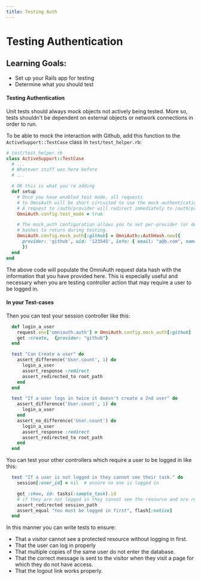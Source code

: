 ```yaml
---
title: Testing Auth
---
```


# Testing Authentication

## Learning Goals:
- Set up your Rails app for testing
- Determine what you should test

#### Testing Authentication
Unit tests should always mock objects not actively being tested. More so, tests shouldn't be dependent on external objects or network connections in order to run.

To be able to mock the interaction with Github, add this function to the `ActiveSupport::TestCase` class in `test/test_helper.rb`:

```ruby
# test/test_helper.rb
class ActiveSupport::TestCase
  # ...
  # Whatever stuff was here before
  # ...

  # OK this is what you're adding
  def setup
    # Once you have enabled test mode, all requests
    # to OmniAuth will be short circuited to use the mock authentication hash.
    # A request to /auth/provider will redirect immediately to /auth/provider/callback.
    OmniAuth.config.test_mode = true

    # The mock_auth configuration allows you to set per-provider (or default) authentication
    # hashes to return during testing.
    OmniAuth.config.mock_auth[:github] = OmniAuth::AuthHash.new({
      provider: 'github', uid: '123545', info: { email: "a@b.com", name: "Ada" }
      })
  end
end
```

The above code will populate the OmniAuth request data hash with the information that you have provided here. This is especially useful and necessary when you are testing controller action that may require a user to be logged in.

#### In your Test-cases

Then you can test your session controller like this:

```ruby
  def login_a_user
    request.env['omniauth.auth'] = OmniAuth.config.mock_auth[:github]
    get :create,  {provider: "github"}
  end

  test "Can Create a user" do
    assert_difference('User.count', 1) do
      login_a_user
      assert_response :redirect
      assert_redirected_to root_path
  	end
  end

  test "If a user logs in twice it doesn't create a 2nd user" do
    assert_difference('User.count', 1) do
      login_a_user
    end
    assert_no_difference('User.count') do
      login_a_user
      assert_response :redirect
      assert_redirected_to root_path
    end
  end
```

You can test your other controllers which require a user to be logged in like this:

```ruby
  test "If a user is not logged in they cannot see their task." do
    session[:user_id] = nil  # ensure no one is logged in

    get :show, id: tasks(:sample_task).id
    # if they are not logged in they cannot see the resource and are redirected to login.  
    assert_redirected session_path
    assert_equal "You must be logged in first", flash[:notice]
  end
```

In this manner you can write tests to ensure:
-  That a visitor cannot see a protected resource without logging in first.
-  That the user can log in properly
-  That multiple copies of the same user do not enter the database.
-  That the correct message is sent to the visitor when they visit a page for which they do not have access.  
-  That the logout link works properly.
